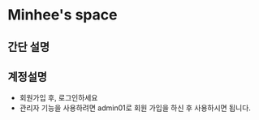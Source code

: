 # Minhee's space

## 간단 설명

## 계정설명
- 회원가입 후, 로그인하세요
- 관리자 기능을 사용하려면 admin01로 회원 가입을 하신 후 사용하시면 됩니다.
